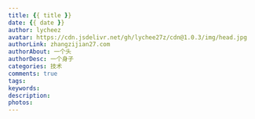 ```yaml
---
title: {{ title }}
date: {{ date }}
author: lycheez
avatar: https://cdn.jsdelivr.net/gh/lychee27z/cdn@1.0.3/img/head.jpg
authorLink: zhangzijian27.com
authorAbout: 一个头
authorDesc: 一个身子
categories: 技术
comments: true
tags: 
keywords: 
description: 
photos: 
---
```


